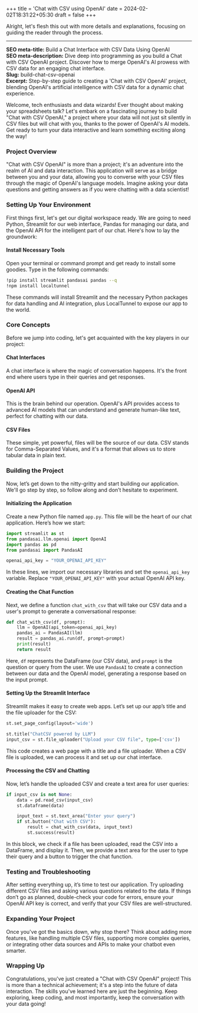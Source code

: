 +++
title = 'Chat with CSV using OpenAI'
date = 2024-02-02T18:31:22+05:30
draft = false
+++

Alright, let's flesh this out with more details and explanations, focusing on guiding the reader through the process.

---

**SEO meta-title:** Build a Chat Interface with CSV Data Using OpenAI  
**SEO meta-description:** Dive deep into programming as you build a Chat with CSV OpenAI project. Discover how to merge OpenAI's AI prowess with CSV data for an engaging chat interface.  
**Slug:** build-chat-csv-openai  
**Excerpt:** Step-by-step guide to creating a 'Chat with CSV OpenAI' project, blending OpenAI's artificial intelligence with CSV data for a dynamic chat experience.


Welcome, tech enthusiasts and data wizards! Ever thought about making your spreadsheets talk? Let's embark on a fascinating journey to build "Chat with CSV OpenAI," a project where your data will not just sit silently in CSV files but will chat with you, thanks to the power of OpenAI's AI models. Get ready to turn your data interactive and learn something exciting along the way!

### Project Overview
"Chat with CSV OpenAI" is more than a project; it's an adventure into the realm of AI and data interaction. This application will serve as a bridge between you and your data, allowing you to converse with your CSV files through the magic of OpenAI's language models. Imagine asking your data questions and getting answers as if you were chatting with a data scientist!

### Setting Up Your Environment
First things first, let's get our digital workspace ready. We are going to need Python, Streamlit for our web interface, Pandas for managing our data, and the OpenAI API for the intelligent part of our chat. Here's how to lay the groundwork:

#### Install Necessary Tools
Open your terminal or command prompt and get ready to install some goodies. Type in the following commands:

```bash
!pip install streamlit pandasai pandas --q
!npm install localtunnel
```

These commands will install Streamlit and the necessary Python packages for data handling and AI integration, plus LocalTunnel to expose our app to the world.

### Core Concepts
Before we jump into coding, let's get acquainted with the key players in our project:

#### Chat Interfaces
A chat interface is where the magic of conversation happens. It's the front end where users type in their queries and get responses.

#### OpenAI API
This is the brain behind our operation. OpenAI's API provides access to advanced AI models that can understand and generate human-like text, perfect for chatting with our data.

#### CSV Files
These simple, yet powerful, files will be the source of our data. CSV stands for Comma-Separated Values, and it's a format that allows us to store tabular data in plain text.

### Building the Project
Now, let’s get down to the nitty-gritty and start building our application. We'll go step by step, so follow along and don’t hesitate to experiment.

#### Initializing the Application
Create a new Python file named `app.py`. This file will be the heart of our chat application. Here’s how we start:

```python
import streamlit as st
from pandasai.llm.openai import OpenAI
import pandas as pd
from pandasai import PandasAI

openai_api_key = "YOUR_OPENAI_API_KEY"
```

In these lines, we import our necessary libraries and set the `openai_api_key` variable. Replace `"YOUR_OPENAI_API_KEY"` with your actual OpenAI API key.

#### Creating the Chat Function
Next, we define a function `chat_with_csv` that will take our CSV data and a user's prompt to generate a conversational response:

```python
def chat_with_csv(df, prompt):
    llm = OpenAI(api_token=openai_api_key)
    pandas_ai = PandasAI(llm)
    result = pandas_ai.run(df, prompt=prompt)
    print(result)
    return result
```

Here, `df` represents the DataFrame (our CSV data), and `prompt` is the question or query from the user. We use `PandasAI` to create a connection between our data and the OpenAI model, generating a response based on the input prompt.

#### Setting Up the Streamlit Interface
Streamlit makes it easy to create web apps. Let’s set up our app’s title and the file uploader for the CSV:

```python
st.set_page_config(layout='wide')

st.title("ChatCSV powered by LLM")
input_csv = st.file_uploader("Upload your CSV file", type=['csv'])
```

This code creates a web page with a title and a file uploader. When a CSV file is uploaded, we can process it and set up our chat interface.

#### Processing the CSV and Chatting
Now, let’s handle the uploaded CSV and create a text area for user queries:

```python
if input_csv is not None:
    data = pd.read_csv(input_csv)
    st.dataframe(data)

    input_text = st.text_area("Enter your query")
    if st.button("Chat with CSV"):
        result = chat_with_csv(data, input_text)
        st.success(result)
```

In this block, we check if a file has been uploaded, read the CSV into a DataFrame, and display it. Then, we provide a text area for the user to type their query and a button to trigger the chat function.

### Testing and Troubleshooting
After setting everything up, it’s time to test our application. Try uploading different CSV files and asking various questions related to the data. If things don’t go as planned, double-check your code for errors, ensure your OpenAI API key is correct, and verify that your CSV files are well-structured.

### Expanding Your Project
Once you've got the basics down, why stop there? Think about adding more features, like handling multiple CSV files, supporting more complex queries, or integrating other data sources and APIs to make your chatbot even smarter.

### Wrapping Up
Congratulations, you've just created a "Chat with CSV OpenAI" project! This is more than a technical achievement; it's a step into the future of data interaction. The skills you've learned here are just the beginning. Keep exploring, keep coding, and most importantly, keep the conversation with your data going!
